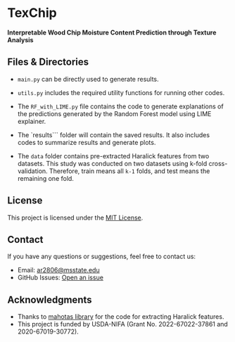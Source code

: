 # TexChip

**Interpretable Wood Chip Moisture Content Prediction through Texture Analysis**


## Files & Directories

- ```main.py``` can be directly used to generate results.
- ``utils.py`` includes the required utility functions for running other codes.
- The ``RF_with_LIME.py`` file contains the code to generate explanations of the predictions generated by the Random Forest model using LIME explainer.
- The `results``` folder will contain the saved results. It also includes codes to summarize results and generate plots.

- The ```data``` folder contains pre-extracted Haralick features from two datasets. This study 
was conducted on two datasets using k-fold cross-validation. Therefore, train means all ``k-1`` folds, and test means the remaining one fold. 


## License

This project is licensed under the [MIT License](LICENSE).


## Contact

If you have any questions or suggestions, feel free to contact us:

- Email: ar2806@msstate.edu
- GitHub Issues: [Open an issue](https://github.com/abdurrahman1828/TexChip/issues)

## Acknowledgments

- Thanks to [mahotas library](https://github.com/luispedro/mahotas) for the code for extracting Haralick features.
- This project is funded by USDA-NIFA (Grant No. 2022-67022-37861 and 2020-67019-30772).

